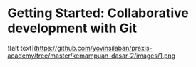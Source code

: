 # Getting Started: Collaborative development with Git

![alt text](https://github.com/yovinsilaban/praxis-academy/tree/master/kemampuan-dasar-2/images/1.png
